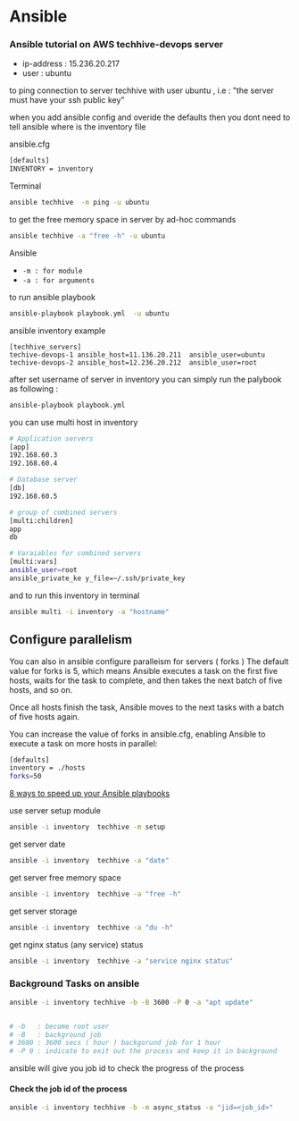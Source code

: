 # Ansible

### Ansible tutorial on AWS techhive-devops server

- ip-address : 15.236.20.217
- user : ubuntu

to ping connection to server techhive with user ubuntu
, i.e : "the server must have your ssh public key"

when you add ansible config and overide the defaults
then you dont need to tell ansible where is the inventory file

ansible.cfg

```sh
[defaults]
INVENTORY = inventory
```

Terminal

```sh
ansible techhive  -m ping -u ubuntu
```

to get the free memory space in server
by ad-hoc commands

```sh
ansible techhive -a "free -h" -u ubuntu
```

Ansible

- `-m : for module`
- `-a : for arguments`

to run ansible playbook

```sh
ansible-playbook playbook.yml  -u ubuntu
```

ansible inventory example

```
[techhive_servers]
techive-devops-1 ansible_host=11.136.20.211  ansible_user=ubuntu
techive-devops-2 ansible_host=12.236.20.212  ansible_user=root
```

after set username of server in inventory
you can simply run the palybook as following :

```sh
ansible-playbook playbook.yml
```

you can use multi host in inventory

```sh
# Application servers
[app]
192.168.60.3
192.168.60.4

# Database server
[db]
192.168.60.5

# group of combined servers
[multi:children]
app
db

# Varaiables for combined servers
[multi:vars]
ansible_user=root
ansible_private_ke y_file=~/.ssh/private_key
```

and to run this inventory in terminal

```sh
ansible multi -i inventory -a "hostname"
```

## Configure parallelism

You can also in ansible configure paralleism for servers ( forks )
The default value for forks is 5,
which means Ansible executes a task on the first five hosts,
waits for the task to complete, and then takes the next batch of five hosts, and so on.

Once all hosts finish the task, Ansible moves to the next tasks with a batch of five hosts again.

You can increase the value of forks in ansible.cfg, enabling Ansible to execute a task on more hosts in parallel:

```sh
[defaults]
inventory = ./hosts
forks=50
```

[8 ways to speed up your Ansible playbooks](https://www.redhat.com/sysadmin/faster-ansible-playbook-execution#:~:text=Ansible%20uses%20batches%20for%20task,five%20hosts%2C%20and%20so%20on.)

use server setup module

```sh
ansible -i inventory  techhive -m setup
```

get server date

```sh
ansible -i inventory  techhive -a "date"
```

get server free memory space

```sh
ansible -i inventory  techhive -a "free -h"
```

get server storage

```sh
ansible -i inventory  techhive -a "du -h"
```

get nginx status (any service) status

```sh
ansible -i inventory  techhive -a "service nginx status"
```


### Background Tasks on ansible 
```sh
ansible -i inventory techhive -b -B 3600 -P 0 -a "apt update"


# -b   : become root user 
# -B   : background job 
# 3600 : 3600 secs ( hour ) backgorund job for 1 hour
# -P 0 : indicate to exit out the process and keep it in background 

```
ansible will give you job id to check the progress of the process 


#### Check the job id of the process
```sh
ansible -i inventory techhive -b -m async_status -a "jid=<job_id>"
```



<!-- [![N|Solid](https://cldup.com/dTxpPi9lDf.thumb.png)](https://nodesource.com/products/nsolid)

[![Build Status](https://travis-ci.org/joemccann/dillinger.svg?branch=master)](https://travis-ci.org/joemccann/dillinger) -->

<!-- Dillinger is a cloud-enabled, mobile-ready, offline-storage compatible,
AngularJS-powered HTML5 Markdown editor.

- Type some Markdown on the left
- See HTML in the right
- ✨Magic ✨

## Features

- Import a HTML file and watch it magically convert to Markdown
- Drag and drop images (requires your Dropbox account be linked)
- Import and save files from GitHub, Dropbox, Google Drive and One Drive
- Drag and drop markdown and HTML files into Dillinger
- Export documents as Markdown, HTML and PDF -->
